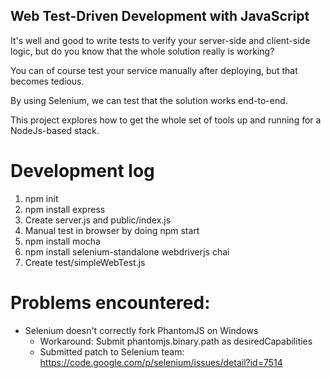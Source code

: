 Web Test-Driven Development with JavaScript
-------------------------------------------

It's well and good to write tests to verify your server-side
and client-side logic, but do you know that the whole
solution really is working?

You can of course test your service manually after
deploying, but that becomes tedious.

By using Selenium, we can test that the solution works
end-to-end.

This project explores how to get the whole set of tools
up and running for a NodeJs-based stack.

Development log
===============

1. npm init
2. npm install express
3. Create server.js and public/index.js
4. Manual test in browser by doing npm start
5. npm install mocha
6. npm install selenium-standalone webdriverjs chai
7. Create test/simpleWebTest.js



Problems encountered:
=====================

* Selenium doesn't correctly fork PhantomJS on Windows
  * Workaround: Submit phantomjs.binary.path as desiredCapabilities
  * Submitted patch to Selenium team: https://code.google.com/p/selenium/issues/detail?id=7514


